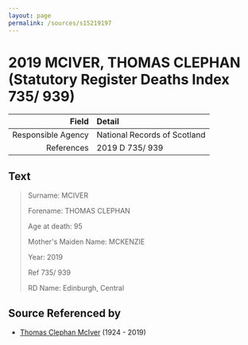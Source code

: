 ```yaml
---
layout: page
permalink: /sources/s15219197
---
```


# 2019 MCIVER, THOMAS CLEPHAN (Statutory Register Deaths Index 735/ 939)

Field | Detail
---:|:---
Responsible Agency | National Records of Scotland
References | 2019 D 735/ 939

## Text

> Surname: MCIVER
>
> Forename: THOMAS CLEPHAN
>
> Age at death: 95
>
> Mother's Maiden Name: MCKENZIE
>
> Year: 2019
>
> Ref 735/ 939
>
> RD Name: Edinburgh, Central
>

## Source Referenced by

* [Thomas Clephan McIver](../people/@74287888@-thomas-clephan-mciver-b1924-d2019.md) (1924 - 2019)
